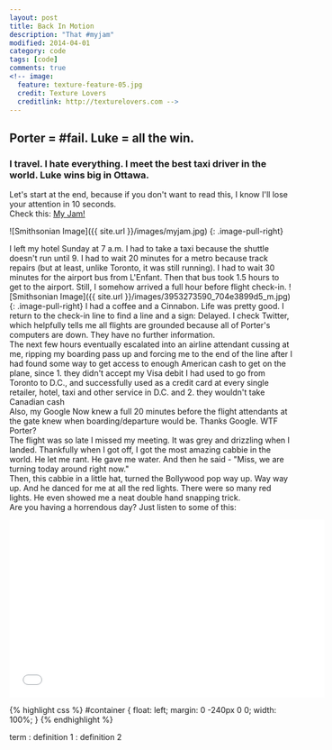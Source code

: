 ```yaml
---
layout: post
title: Back In Motion
description: "That #myjam"
modified: 2014-04-01
category: code
tags: [code]
comments: true
<!-- image:
  feature: texture-feature-05.jpg
  credit: Texture Lovers
  creditlink: http://texturelovers.com -->
---
```


## Porter = #fail. Luke = all the win.

### I travel. I hate everything. I meet the best taxi driver in the world. Luke wins big in Ottawa. 
<p>
Let's start at the end, because if you don't want to read this, I know I'll lose your attention in 10 seconds.
<br />
Check this: 
<a href="http://myjam.co" target="_blank">My Jam!</a>

![Smithsonian Image]({{ site.url }}/images/myjam.jpg)
{: .image-pull-right}

I left my hotel Sunday at 7 a.m. I had to take a taxi because the shuttle doesn't run until 9. I had to wait 20 minutes for a metro because track repairs (but at least, unlike Toronto, it was still running). I had to wait 30 minutes for the airport bus from L'Enfant. Then that bus took 1.5 hours to get to the airport. Still, I somehow arrived a full hour before flight check-in.
![Smithsonian Image]({{ site.url }}/images/3953273590_704e3899d5_m.jpg)
{: .image-pull-right}
I had a coffee and a Cinnabon. Life was pretty good. I return to the check-in line to find a line and a sign: Delayed. I check Twitter, which helpfully tells me all flights are grounded because all of Porter's computers are down. They have no further information.
<br />
The next few hours eventually escalated into an airline attendant cussing at me, ripping my boarding pass up and forcing me to the end of the line after I had found some way to get access to enough American cash to get on the plane, since 1. they didn't accept my Visa debit I had used to go from Toronto to D.C., and successfully used as a credit card at every single retailer, hotel, taxi and other service in D.C. and 2. they wouldn't take Canadian cash
<br />
Also, my Google Now knew a full 20 minutes before the flight attendants at the gate knew when boarding/departure would be. Thanks Google. WTF Porter?
<br />
The flight was so late I missed my meeting. It was grey and drizzling when I landed. Thankfully when I got off, I got the most amazing cabbie in the world. He let me rant. He gave me water. And then he said - "Miss, we are turning today around right now."
<br />
Then, this cabbie in a little hat, turned the Bollywood pop way up. Way way up. And he danced for me at all the red lights. There were so many red lights. He even showed me a neat double hand snapping trick.
<br />
Are you having a horrendous day? Just listen to some of this:
<iframe width="560" height="315" src="//www.youtube.com/watch?v=TT0APvQfS-A" frameborder="0"> </iframe>


{% highlight css %}
#container {
  float: left;
  margin: 0 -240px 0 0;
  width: 100%;
}
{% endhighlight %}

term
: definition 1
: definition 2